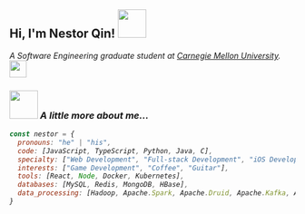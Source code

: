 <h2> Hi, I'm Nestor Qin! <img src="https://media.giphy.com/media/mGcNjsfWAjY5AEZNw6/giphy.gif" width="50"></h2>
<p><em>A Software Engineering graduate student at <a href="https://www.cmu.edu/">Carnegie Mellon University</a>.&nbsp;&nbsp;<img src="https://media.giphy.com/media/fYSnHlufseco8Fh93Z/giphy.gif" width="30">

### <img src="https://media.giphy.com/media/VgCDAzcKvsR6OM0uWg/giphy.gif" width="50"> A little more about me...  

```javascript
const nestor = {
  pronouns: "he" | "his",
  code: [JavaScript, TypeScript, Python, Java, C],
  specialty: ["Web Development", "Full-stack Development", "iOS Development"],
  interests: ["Game Development", "Coffee", "Guitar"],
  tools: [React, Node, Docker, Kubernetes],
  databases: [MySQL, Redis, MongoDB, HBase],
  data_processing: [Hadoop, Apache.Spark, Apache.Druid, Apache.Kafka, Apache.Samza]
}
```
